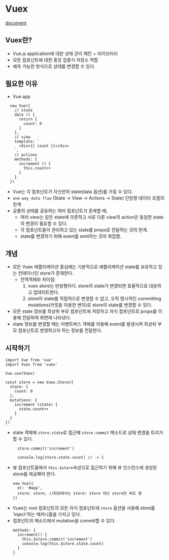 # Vuex
[document](https://vuex.vuejs.org)

## Vuex란?
- Vue.js application에 대한 상태 관리 패턴 + 라이브러리
- 모든 컴포넌트에 대한 중앙 집중식 저장소 역할
- 예측 가능한 방식으로 상태를 변경할 수 있다.

## 필요한 이유
- Vue app
```
  new Vue({
    // state
    data () {
      return {
        count: 0
      }
    },
    // view
    template: `
      <div>{{ count }}</div>
    `,
    // actions
    methods: {
      increment () {
        this.count++
      }
    }
  })
```
- Vue는 각 컴포넌트가 자신만의 state(data 옵션)를 가질 수 있다.
- `one-way data flow` (State -> View -> Actions -> State) 단방향 데이터 흐름의 한계
- 공통의 상태를 공유하는 여러 컴포넌트가 존재할 때,
  - 여러 view는 같은 state에 의존하고 서로 다른 view의 action은 동일한 state의 변경이 필요할 수 있다.
  - 각 컴포넌트들이 관리하고 있는 state를 props로 전달하는 것의 한계.
  - state를 변경하기 위해 event를 emit하는 것의 복잡함.

## 개념
- 모든 Vuex 애플리케이션 중심에는 기본적으로 애플리케이션 state를 보유하고 있는 컨테이너인 store가 존재한다.
  - 전역객체와 차이점:
    1. vuex store는 반응형이다. store의 state가 변경되면 효율적으로 대응하고 업데이트한다.
    2. store의 state를 직접적으로 변경할 수 없고, 오직 명시적인 committing mutations(커밋을 이용한 변이)로 store의 state를 변경할 수 있다.
- 모든 state 정보를 최상위 부모 컴포넌트에 저장하고 자식 컴포넌트로 props를 이용해 전달하여 화면에 나타낸다.
- state 정보를 변경할 때는 이벤트버스 객체를 이용해 event를 발생시켜 최상위 부모 컴포넌트로 변경하고자 하는 정보를 전달한다.

## 시작하기
```
import Vue from 'vue'
import Vuex from 'vuex'

Vue.use(Vuex)

const store = new Vuex.Store({
  state: {
    count: 0
  },
  mutations: {
    increment (state) {
      state.count++
    }
  }
})
```
- state 객체에 `store.state`로 접근해 `store.commit` 메소드로 상태 변경을 트리거 할 수 있다.
  ```
    store.commit('increment')

    console.log(store.state.count) // -> 1
  ```
- 뷰 컴포넌트들에서 `this.$store`속성으로 접근하기 위해 뷰 인스턴스에 생성된 store를 제공해야 한다.
  ```
  new Vue({
    el: '#app',
    store: store, //ES6에서는 store: store 대신 store만 써도 됨
  })
  ```
- Vuex는 root 컴포넌트의 모든 자식 컴포넌트에 `store` 옵션을 사용해 store를 'inject'하는 메커니즘을 가지고 있다.
- 컴포넌트의 메소드에서 mutation을 commit할 수 있다.
  ```
  methods: {
    increment() {
      this.$store.commit('increment')
      console.log(this.$store.state.count)
    }
  }
  ```
